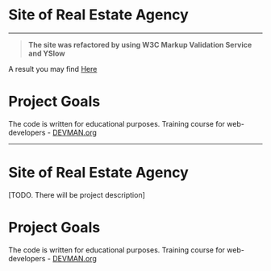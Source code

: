 # Site of Real Estate Agency
____
> **The site was refactored by using W3C Markup Validation Service and YSlow**


A result you may find [Here](https://samstudy.github.io/21_valid_markup/index)

# Project Goals

The code is written for educational purposes. Training course for web-developers - [DEVMAN.org](https://devman.org)
____







# Site of Real Estate Agency

[TODO. There will be project description]

# Project Goals

The code is written for educational purposes. Training course for web-developers - [DEVMAN.org](https://devman.org)
